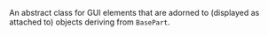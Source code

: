 An abstract class for GUI elements that are adorned to (displayed as attached to) objects deriving from `BasePart`.